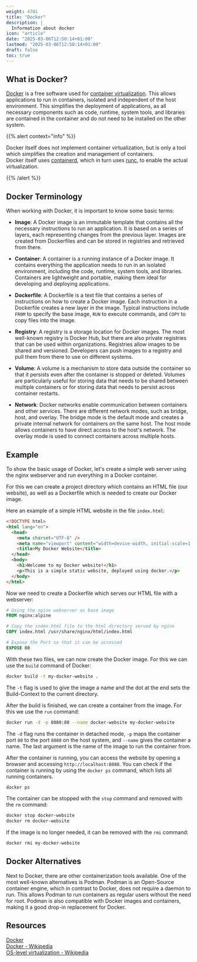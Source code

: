 ```yaml
---
weight: 4701
title: "Docker"
description: |
  Information about docker
icon: "article"
date: "2025-03-06T12:50:14+01:00"
lastmod: "2025-03-06T12:50:14+01:00"
draft: false
toc: true
---
```


## What is Docker?

[Docker][docker] is a free software used for
[container virtualization][os-virtualization-wiki]. This allows applications to
run in containers, isolated and independent of the host environment. This
simplifies the deployment of applications, as all necessary components such as
code, runtime, system tools, and libraries are contained in the container and do
not need to be installed on the other system.

{{% alert context="info" %}}

Docker itself does not implement container virtualization, but is only a tool
which simplifies the creation and management of containers.  
Docker itself uses [containerd][containerd], which in turn uses [runc][runc],
to enable the actual virtualization.

{{% /alert %}}

## Docker Terminology

When working with Docker, it is important to know some basic terms:

- **Image**: A Docker image is an immutable template that contains all the
  necessary instructions to run an application. It is based on a series of
  layers, each representing changes from the previous layer. Images are created
  from Dockerfiles and can be stored in registries and retrieved from
  there.

- **Container**: A container is a running instance of a Docker image. It
  contains everything the application needs to run in an isolated environment,
  including the code, runtime, system tools, and libraries. Containers are
  lightweight and portable, making them ideal for developing and deploying
  applications.

- **Dockerfile**: A Dockerfile is a text file that contains a series of
  instructions on how to create a Docker image. Each instruction in a Dockerfile
  creates a new layer in the image. Typical instructions include `FROM` to
  specify the base image, `RUN` to execute commands, and `COPY` to copy files
  into the image.

- **Registry**: A registry is a storage location for Docker images. The most
  well-known registry is Docker Hub, but there are also private registries that
  can be used within organizations. Registries allow images to be shared and
  versioned. Developers can push images to a registry and pull them from there
  to use on different systems.

- **Volume**: A volume is a mechanism to store data outside the container so
  that it persists even after the container is stopped or deleted. Volumes are
  particularly useful for storing data that needs to be shared between multiple
  containers or for storing data that needs to persist across container
  restarts.

- **Network**: Docker networks enable communication between containers and
  other services. There are different network modes, such as bridge, host, and
  overlay. The bridge mode is the default mode and creates a private internal
  network for containers on the same host. The host mode allows containers to
  have direct access to the host's network. The overlay mode is used to connect
  containers across multiple hosts.

## Example

To show the basic usage of Docker, let's create a simple web server using the
nginx webserver and run everything in a Docker container.

For this we can create a project directory which contains an HTML file (our
website), as well as a Dockerfile which is needed to create our Docker image.

Here an example of a simple HTML website in the file `index.html`:

```html
<!DOCTYPE html>
<html lang="en">
  <head>
    <meta charset="UTF-8" />
    <meta name="viewport" content="width=device-width, initial-scale=1.0" />
    <title>My Docker Website</title>
  </head>
  <body>
    <h1>Welcome to my Docker website!</h1>
    <p>This is a simple static website, deployed using docker.</p>
  </body>
</html>
```

Now we need to create a Dockerfile which serves our HTML file with a webserver:

```Dockerfile
# Using the nginx webserver as base image
FROM nginx:alpine

# Copy the index.html file to the html directory served by nginx
COPY index.html /usr/share/nginx/html/index.html

# Expose the Port so that it can be accessed
EXPOSE 80
```

With these two files, we can now create the Docker image. For this we can use
the `build` command of Docker:

```bash
docker build -t my-docker-website .
```

The `-t` flag is used to give the image a name and the dot at the end sets the
Build-Context to the current directory.

After the build is finished, we can create a container from the image. For this
we use the `run` command:

```bash
docker run -d -p 8080:80 --name docker-website my-docker-website
```

The `-d` flag runs the container in detached mode, `-p` maps the container port
`80` to the port `8080` on the host system, and `--name` gives the container a
name. The last argument is the name of the image to run the container from.

After the container is running, you can access the website by opening a browser
and accessing `http://localhost:8080`. You can check if the container is running
by using the `docker ps` command, which lists all running containers.

```bash
docker ps
```

The container can be stopped with the `stop` command and removed with the
`rm` command:

```bash
docker stop docker-website
docker rm docker-website
```

If the image is no longer needed, it can be removed with the `rmi` command:

```bash
docker rmi my-docker-website
```

## Docker Alternatives

Next to Docker, there are other containerization tools available. One of the
most well-known alternatives is Podman. Podman is an Open-Source container
engine, which in contrast to Docker, does not require a daemon to run. This
allows Podman to run containers as regular users without the need for root.
Podman is also compatible with Docker images and containers, making it a good
drop-in replacement for Docker.

## Resources

[Docker][docker]  
[Docker - Wikipedia][docker-wiki]  
[OS-level virtualization - Wikipedia][os-virtualization-wiki]

[docker]: https://www.docker.com/
[containerd]: https://containerd.io/
[runc]: https://github.com/opencontainers/runc
[docker-wiki]: https://en.wikipedia.org/wiki/Docker_(software)
[os-virtualization-wiki]: https://en.wikipedia.org/wiki/OS-level_virtualization

